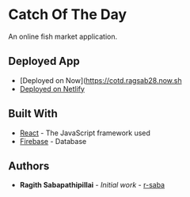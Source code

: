 # Catch Of The Day

An online fish market application.

## Deployed App
* [Deployed on Now](https://cotd.ragsab28.now.sh
* [Deployed on Netlify](https://catch-day-ragith.netlify.com/)

## Built With

* [React](https://reactjs.org/) - The JavaScript framework used
* [Firebase](https://firebase.google.com/) - Database

## Authors

* **Ragith Sabapathipillai** - *Initial work* - [r-saba](https://github.com/r-saba)
